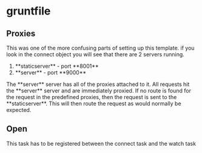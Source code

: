 gruntfile
=========

Proxies
-------------
<p>This was one of the more confusing parts of setting up this template.  if you look in the connect object you will see that
  there are 2 servers running.</p>

  <ol>
    <li>**staticserver** - port **8001**</li>
    <li>**server** - port **9000**</li>
  </ol>

<p>The **server** server has all of the proxies attached to it.  All requests hit the **server** server and are immediately proxied.
    If no route is found for the request in the predefined proxies, then the request is sent to the **staticserver**.  This will then route
    the request as would normally be expected.</p>

Open
--------------
<p>This task has to be registered between the connect task and the watch task</p>
